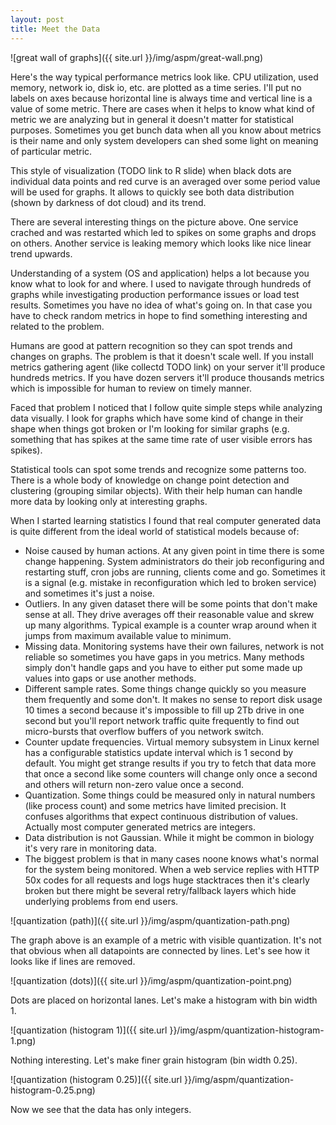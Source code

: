 ```yaml
---
layout: post
title: Meet the Data
---
```


![great wall of graphs]({{ site.url }}/img/aspm/great-wall.png)

Here's the way typical performance metrics look like. CPU utilization, used memory, network io, disk io, etc. are plotted as a time series. I'll put no labels on axes because horizontal line is always time and vertical line is a value of some metric. There are cases when it helps to know what kind of metric we are analyzing but in general it doesn't matter for statistical purposes. Sometimes you get bunch data when all you know about metrics is their name and only system developers can shed some light on meaning of particular metric.

This style of visualization (TODO link to R slide) when black dots are individual data points and red curve is an averaged over some period value will be used for graphs. It allows to quickly see both data distribution (shown by darkness of dot cloud) and its trend.

There are several interesting things on the picture above. One service crached and was restarted which led to spikes on some graphs and drops on others. Another service is leaking memory which looks like nice linear trend upwards.

Understanding of a system (OS and application) helps a lot because you know what to look for and where. I used to navigate through hundreds of graphs while investigating production performance issues or load test results. Sometimes you have no idea of what's going on. In that case you have to check random metrics in hope to find something interesting and related to the problem.

Humans are good at pattern recognition so they can spot trends and changes on graphs. The problem is that it doesn't scale well. If you install metrics gathering agent (like collectd TODO link) on your server it'll produce hundreds metrics. If you have dozen servers it'll produce thousands metrics which is impossible for human to review on timely manner.

Faced that problem I noticed that I follow quite simple steps while analyzing data visually. I look for graphs which have some kind of change in their shape when things got broken or I'm looking for similar graphs (e.g. something that has spikes at the same time rate of user visible errors has spikes).

Statistical tools can spot some trends and recognize some patterns too. There is a whole body of knowledge on change point detection and clustering (grouping similar objects).  With their help human can handle more data by looking only at interesting graphs.

When I started learning statistics I found that real computer generated data is quite different from the ideal world of statistical models because of:

* Noise caused by human actions. At any given point in time there is some change happening. System administrators do their job reconfiguring and restarting stuff, cron jobs are running, clients come and go. Sometimes it is a signal (e.g. mistake in reconfiguration which led to broken service) and sometimes it's just a noise.
* Outliers. In any given dataset there will be some points that don't make sense at all. They drive averages off their reasonable value and skrew up many algorithms. Typical example is a counter wrap around when it jumps from maximum available value to minimum.
* Missing data. Monitoring systems have their own failures, network is not reliable so sometimes you have gaps in you metrics. Many methods simply don't handle gaps and you have to either put some made up values into gaps or use another methods.
* Different sample rates. Some things change quickly so you measure them frequently and some don't. It makes no sense to report disk usage 10 times a second because it's impossible to fill up 2Tb drive in one second but you'll report network traffic quite frequently to find out micro-bursts that overflow buffers of you network switch.
* Counter update frequencies. Virtual memory subsystem in Linux kernel has a configurable statistics update interval which is 1 second by default. You might get strange results if you try to fetch that data more that once a second like some counters will change only once a second and others will return non-zero value once a second.
* Quantization. Some things could be measured only in natural numbers (like process count) and some metrics have limited precision. It confuses algorithms that expect continuous distribution of values. Actually most computer generated metrics are integers.
* Data distribution is not Gaussian. While it might be common in biology it's very rare in monitoring data.
* The biggest problem is that in many cases noone knows what's normal for the system being monitored. When a web service replies with HTTP 50x codes for all requests and logs huge stacktraces then it's clearly broken but there might be several retry/fallback layers which hide underlying problems from end users.

![quantization (path)]({{ site.url }}/img/aspm/quantization-path.png)

The graph above is an example of a metric with visible quantization. It's not that obvious when all datapoints are connected by lines. Let's see how it looks like if lines are removed.

![quantization (dots)]({{ site.url }}/img/aspm/quantization-point.png)

Dots are placed on horizontal lanes. Let's make a histogram with bin width 1.

![quantization (histogram 1)]({{ site.url }}/img/aspm/quantization-histogram-1.png)

Nothing interesting. Let's make finer grain histogram (bin width 0.25).

![quantization (histogram 0.25)]({{ site.url }}/img/aspm/quantization-histogram-0.25.png)

Now we see that the data has only integers.
